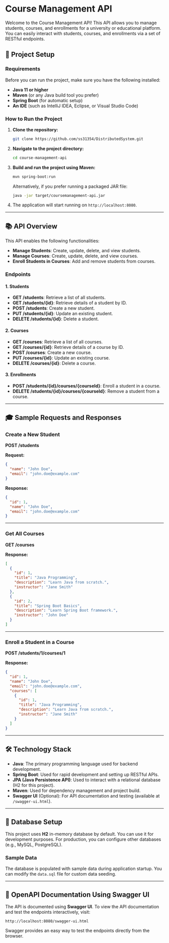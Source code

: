 
# Course Management API

Welcome to the Course Management API! This API allows you to manage students, courses, and enrollments for a university or educational platform. You can easily interact with students, courses, and enrollments via a set of RESTful endpoints.

## 🚀 Project Setup

### Requirements

Before you can run the project, make sure you have the following installed:

* **Java 11 or higher**
* **Maven** (or any Java build tool you prefer)
* **Spring Boot** (for automatic setup)
* **An IDE** (such as IntelliJ IDEA, Eclipse, or Visual Studio Code)

### How to Run the Project

1. **Clone the repository:**

   ```bash
   git clone https://github.com/ss31354/DistributedSystem.git
   ```

2. **Navigate to the project directory:**

   ```bash
   cd course-management-api
   ```

3. **Build and run the project using Maven:**

   ```bash
   mvn spring-boot:run
   ```

   Alternatively, if you prefer running a packaged JAR file:

   ```bash
   java -jar target/coursemanagement-api.jar
   ```

4. The application will start running on `http://localhost:8080`.

---

## 📚 API Overview

This API enables the following functionalities:

* **Manage Students**: Create, update, delete, and view students.
* **Manage Courses**: Create, update, delete, and view courses.
* **Enroll Students in Courses**: Add and remove students from courses.

### **Endpoints**

#### 1. **Students**

* **GET /students**: Retrieve a list of all students.
* **GET /students/{id}**: Retrieve details of a student by ID.
* **POST /students**: Create a new student.
* **PUT /students/{id}**: Update an existing student.
* **DELETE /students/{id}**: Delete a student.

#### 2. **Courses**

* **GET /courses**: Retrieve a list of all courses.
* **GET /courses/{id}**: Retrieve details of a course by ID.
* **POST /courses**: Create a new course.
* **PUT /courses/{id}**: Update an existing course.
* **DELETE /courses/{id}**: Delete a course.

#### 3. **Enrollments**

* **POST /students/{id}/courses/{courseId}**: Enroll a student in a course.
* **DELETE /students/{id}/courses/{courseId}**: Remove a student from a course.

---

## 🎓 Sample Requests and Responses

### **Create a New Student**

**POST /students**

**Request:**

```json
{
  "name": "John Doe",
  "email": "john.doe@example.com"
}
```

**Response:**

```json
{
  "id": 1,
  "name": "John Doe",
  "email": "john.doe@example.com"
}
```

---

### **Get All Courses**

**GET /courses**

**Response:**

```json
[
  {
    "id": 1,
    "title": "Java Programming",
    "description": "Learn Java from scratch.",
    "instructor": "Jane Smith"
  },
  {
    "id": 2,
    "title": "Spring Boot Basics",
    "description": "Learn Spring Boot framework.",
    "instructor": "John Doe"
  }
]
```

---

### **Enroll a Student in a Course**

**POST /students/1/courses/1**

**Response:**

```json
{
  "id": 1,
  "name": "John Doe",
  "email": "john.doe@example.com",
  "courses": [
    {
      "id": 1,
      "title": "Java Programming",
      "description": "Learn Java from scratch.",
      "instructor": "Jane Smith"
    }
  ]
}
```

---

## 🛠️ Technology Stack

* **Java**: The primary programming language used for backend development.
* **Spring Boot**: Used for rapid development and setting up RESTful APIs.
* **JPA (Java Persistence API)**: Used to interact with a relational database (H2 for this project).
* **Maven**: Used for dependency management and project build.
* **Swagger UI** (Optional): For API documentation and testing (available at `/swagger-ui.html`).

---

## 🔄 Database Setup

This project uses **H2** in-memory database by default. You can use it for development purposes. For production, you can configure other databases (e.g., MySQL, PostgreSQL).

### Sample Data

The database is populated with sample data during application startup. You can modify the `data.sql` file for custom data seeding.

---

## 📑 OpenAPI Documentation Using Swagger UI

The API is documented using **Swagger UI**. To view the API documentation and test the endpoints interactively, visit:

```
http://localhost:8080/swagger-ui.html
```

Swagger provides an easy way to test the endpoints directly from the browser.
